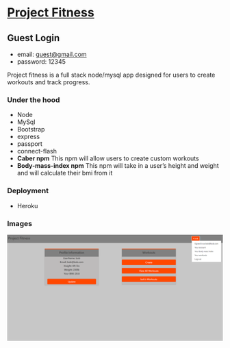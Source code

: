 # [Project Fitness](https://young-hamlet-41284.herokuapp.com/)

## Guest Login
* email: guest@gmail.com
* password: 12345

Project fitness is a full stack node/mysql app designed for users to create workouts and track progress.

### Under the hood
* Node
* MySql
* Bootstrap
* express
* passport 
* connect-flash 
* **Caber npm** This npm will allow users to create custom workouts
* **Body-mass-index npm** This npm will take in a user’s height and weight and will calculate their bmi from it

### Deployment
* Heroku

### Images
![pj](./public/images/fitness.JPG)